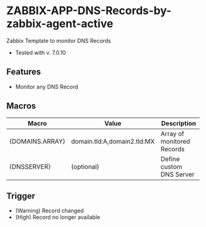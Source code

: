 # ZABBIX-APP-DNS-Records-by-zabbix-agent-active
Zabbix Template to monitor DNS Records
- Tested with v. 7.0.10

## Features
- Monitor any DNS Record

## Macros
|Macro|Value|Description|
|-----|-----|-----------|
{DOMAINS.ARRAY}|domain.tld:A,domain2.tld:MX|Array of monitored Records|
{DNSSERVER}|(optional)|Define custom DNS Server|

## Trigger
- (Warning) Record changed
- (High) Record no longer available
